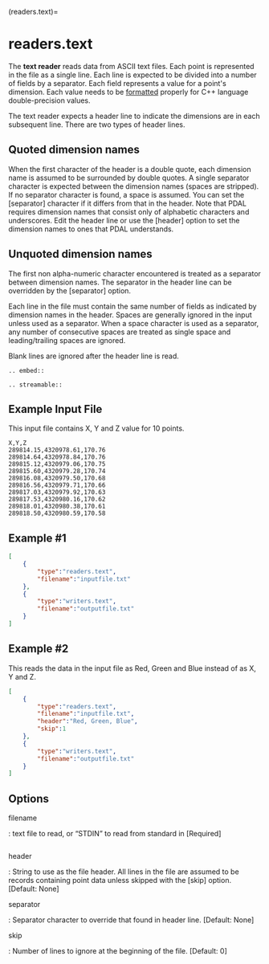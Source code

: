 (readers.text)=

# readers.text

The **text reader** reads data from ASCII text files.  Each point is
represented in the file as a single line.  Each line is expected to be divided
into a number of fields by a separator.  Each field represents a value for
a point's dimension.  Each value needs to be [formatted] properly for
C++ language double-precision values.

The text reader expects a header line to indicate the dimensions are
in each subsequent line.  There are two types of header lines.

## Quoted dimension names

When the first character of the header is a double quote, each dimension name
is assumed to be surrounded by double quotes.  A single separator character
is expected between the dimension names (spaces are stripped).  If no separator
character is found, a space is assumed.  You can set the [separator] character
if it differs from that in the header.  Note that PDAL requires dimension
names that consist only of alphabetic characters and underscores.  Edit
the header line or use the [header] option to set the dimension names to
ones that PDAL understands.

## Unquoted dimension names

The first non alpha-numeric character encountered is treated as a separator
between dimension names.  The separator in the header line can be overridden
by the [separator] option.

Each line in the
file must contain the same number of fields as indicated by
dimension names in the header.  Spaces are generally ignored in the input
unless used as a separator.  When a space character is used as a separator,
any number of consecutive spaces are treated as single space and
leading/trailing spaces are ignored.

Blank lines are ignored after the header line is read.

```{eval-rst}
.. embed::
```

```{eval-rst}
.. streamable::
```

## Example Input File

This input file contains X, Y and Z value for 10 points.

```
X,Y,Z
289814.15,4320978.61,170.76
289814.64,4320978.84,170.76
289815.12,4320979.06,170.75
289815.60,4320979.28,170.74
289816.08,4320979.50,170.68
289816.56,4320979.71,170.66
289817.03,4320979.92,170.63
289817.53,4320980.16,170.62
289818.01,4320980.38,170.61
289818.50,4320980.59,170.58
```

## Example #1

```json
[
    {
        "type":"readers.text",
        "filename":"inputfile.txt"
    },
    {
        "type":"writers.text",
        "filename":"outputfile.txt"
    }
]
```

## Example #2

This reads the data in the input file as Red, Green and Blue instead of
as X, Y and Z.

```json
[
    {
        "type":"readers.text",
        "filename":"inputfile.txt",
        "header":"Red, Green, Blue",
        "skip":1
    },
    {
        "type":"writers.text",
        "filename":"outputfile.txt"
    }
]
```

## Options

filename

: text file to read, or “STDIN” to read from standard in \[Required\]

```{include} reader_opts.md
```

header

: String to use as the file header.  All lines in the file are assumed to be
  records containing point data unless skipped with the [skip] option.
  \[Default: None\]

separator

: Separator character to override that found in header line. \[Default: None\]

skip

: Number of lines to ignore at the beginning of the file. \[Default: 0\]

[formatted]: http://en.cppreference.com/w/cpp/string/basic_string/stof
